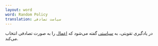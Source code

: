 ```yaml
---
layout: word
word: Random Policy
translation: سیاست تصادفی
---
```


در یادگیری تقویتی، به [سیاستی](/P/policy) گفته می‌شود که [اعمال](/A/action) را به صورت تصادفی انتخاب می‌کند.
